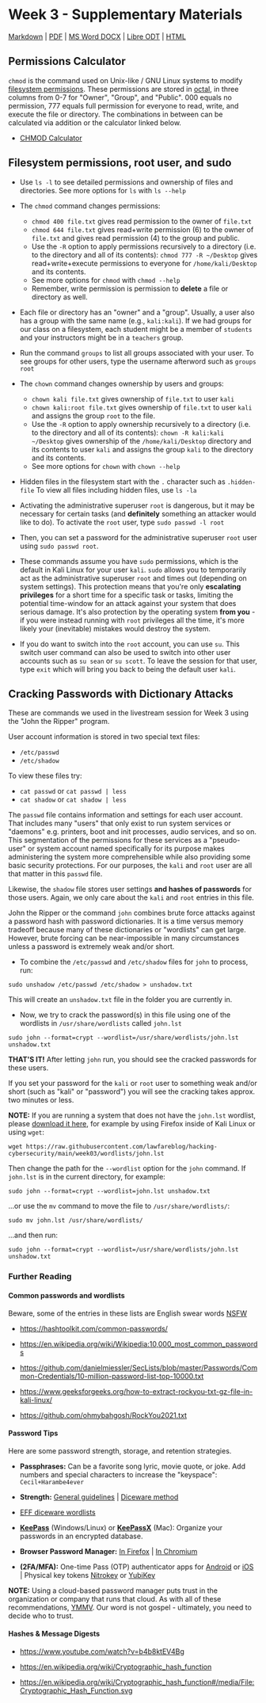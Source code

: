 # Week 3 - Supplementary Materials 
[Markdown](https://github.com/lawfareblog/hacking-cybersecurity/blob/main/week03/Week_03_Homework.md) | [PDF](https://raw.githubusercontent.com/lawfareblog/hacking-cybersecurity/main/week03/Week_03_Homework.pdf) | [MS Word DOCX](https://raw.githubusercontent.com/lawfareblog/hacking-cybersecurity/main/week03/Week_03_Homework.docx) | [Libre ODT](https://raw.githubusercontent.com/lawfareblog/hacking-cybersecurity/main/week03/Week_03_Homework.odt) | [HTML](https://raw.githubusercontent.com/lawfareblog/hacking-cybersecurity/main/week03/Week_03_Homework.html)

## Permissions Calculator

`chmod` is the command used on Unix-like / GNU Linux systems to modify [filesystem permissions](https://en.wikipedia.org/wiki/File-system_permissions#Permissions). These permissions are stored in [octal](https://en.wikipedia.org/wiki/Octal), in three columns from 0-7 for "Owner", "Group", and "Public". 000 equals no permission, 777 equals full permission for everyone to read, write, and execute the file or directory. The combinations in between can be calculated via addition or the calculator linked below.

* [CHMOD Calculator](https://chmod-calculator.com)

## Filesystem permissions, root user, and sudo

* Use `ls -l` to see detailed permissions and ownership of files and directories. See more options for `ls` with `ls --help`

* The `chmod` command changes permissions:

    - `chmod 400 file.txt` gives read permission to the owner of `file.txt`
    - `chmod 644 file.txt` gives read+write permission (6) to the owner of `file.txt` and gives read permission (4) to the group and public.
    - Use the `-R` option to apply permissions recursively to a directory (i.e. to the directory and all of its contents): `chmod 777 -R ~/Desktop` gives read+write+execute permissions to everyone for `/home/kali/Desktop` and its contents.
    - See more options for `chmod` with `chmod --help`
    - Remember, write permission is permission to **delete** a file or directory as well.

* Each file or directory has an "owner" and a "group".  Usually, a user also has a group with the same name (e.g., `kali:kali`). If we had groups for our class on a filesystem, each student might be a member of `students` and your instructors might be in a `teachers` group.

* Run the command `groups` to list all groups associated with your user. To see groups for other users, type the username afterword such as `groups root`

* The `chown` command changes ownership by users and groups:

    - `chown kali file.txt` gives ownership of `file.txt` to user `kali`
    - `chown kali:root file.txt` gives ownership of `file.txt` to user `kali` and assigns the group `root` to the file.
    - Use the `-R` option to apply ownership recursively to a directory (i.e. to the directory and all of its contents): `chown -R kali:kali ~/Desktop` gives ownership of the `/home/kali/Desktop` directory and its contents to user `kali` and assigns the group `kali` to the directory and its contents.
    - See more options for `chown` with `chown --help`

* Hidden files in the filesystem start with the `.` character such as `.hidden-file`  To view all files including hidden files, use `ls -la`

* Activating the administrative superuser `root` is dangerous, but it may be necessary for certain tasks (and **definitely** something an attacker would like to do).  To activate the `root` user, type `sudo passwd -l root`

* Then, you can set a password for the administrative superuser `root` user using `sudo passwd root`.

* These commands assume you have `sudo` permissions, which is the default in Kali Linux for your user `kali`. `sudo` allows you to temporarily act as the administrative superuser `root` and times out (depending on system settings). This protection means that you're only **escalating privileges** for a short time for a specific task or tasks, limiting the potential time-window for an attack against your system that does serious damage. It's also protection by the operating system **from you** - if you were instead running with `root` privileges all the time, it's more likely your (inevitable) mistakes would destroy the system.

* If you do want to switch into the `root` account, you can use `su`. This switch user command can also be used to switch into other user accounts such as `su sean` or `su scott`.  To leave the session for that user, type `exit` which will bring you back to being the default user `kali`.


## Cracking Passwords with Dictionary Attacks

These are commands we used in the livestream session for Week 3 using the "John the Ripper" program.

User account information is stored in two special text files:

* `/etc/passwd`
* `/etc/shadow`

To view these files try:

* `cat passwd` or `cat passwd | less`
* `cat shadow` or `cat shadow | less`

The `passwd` file contains information and settings for each user account.  That includes many "users" that only exist to run system services or "daemons" e.g. printers, boot and init processes, audio services, and so on. This segmentation of the permissions for these services as a "pseudo-user" or system account named specifically for its purpose makes administering the system more comprehensible while also providing some basic security protections. For our purposes, the `kali` and `root` user are all that matter in this `passwd` file.

Likewise, the `shadow` file stores user settings **and hashes of passwords** for those users. Again, we only care about the `kali` and `root` entries in this file.

John the Ripper or the command `john` combines brute force attacks against a password hash with password dictionaries.  It is a time versus memory tradeoff because many of these dictionaries or "wordlists" can get large. However, brute forcing can be near-impossible in many circumstances unless a password is extremely weak and/or short.

* To combine the `/etc/passwd` and `/etc/shadow` files for `john` to process, run: 

`sudo unshadow /etc/passwd /etc/shadow > unshadow.txt`

This will create an `unshadow.txt` file in the folder you are currently in.

* Now, we try to crack the password(s) in this file using one of the wordlists in `/usr/share/wordlists` called `john.lst`

`sudo john --format=crypt --wordlist=/usr/share/wordlists/john.lst unshadow.txt`

**THAT'S IT!** After letting `john` run, you should see the cracked passwords for these users.

If you set your password for the `kali` or `root` user to something weak and/or short (such as "kali" or "password") you will see the cracking takes approx. two minutes or less.

**NOTE:** If you are running a system that does not have the `john.lst` wordlist, please [download it here](https://raw.githubusercontent.com/lawfareblog/hacking-cybersecurity/main/week03/wordlists/john.lst), for example by using Firefox inside of Kali Linux or using `wget`: 

`wget https://raw.githubusercontent.com/lawfareblog/hacking-cybersecurity/main/week03/wordlists/john.lst`

Then change the path for the `--wordlist` option for the `john` command. If `john.lst` is in the current directory, for example: 

`sudo john --format=crypt --wordlist=john.lst unshadow.txt`

...or use the `mv` command to move the file to `/usr/share/wordlists/`: 

`sudo mv john.lst /usr/share/wordlists/`

...and then run: 

`sudo john --format=crypt --wordlist=/usr/share/wordlists/john.lst unshadow.txt`


### Further Reading

#### Common passwords and wordlists

Beware, some of the entries in these lists are English swear words [NSFW](https://en.wikipedia.org/wiki/Not_safe_for_work)

* https://hashtoolkit.com/common-passwords/

* https://en.wikipedia.org/wiki/Wikipedia:10,000_most_common_passwords

* https://github.com/danielmiessler/SecLists/blob/master/Passwords/Common-Credentials/10-million-password-list-top-10000.txt

* https://www.geeksforgeeks.org/how-to-extract-rockyou-txt-gz-file-in-kali-linux/

* https://github.com/ohmybahgosh/RockYou2021.txt

#### Password Tips

Here are some password strength, storage, and retention strategies.

* **Passphrases:** Can be a favorite song lyric, movie quote, or joke. Add numbers and special characters to increase the "keyspace": 
`Cecil+Harambe4ever`

* **Strength:** [General guidelines](https://en.wikipedia.org/wiki/Password_strength#Guidelines_for_strong_passwords) | [Diceware method](https://theintercept.com/2015/03/26/passphrases-can-memorize-attackers-cant-guess/)

* [EFF diceware wordlists](https://github.com/micahflee/passphraseme)

* **[KeePass](http://keepass.info/)** (Windows/Linux) or **[KeePassX](https://www.keepassx.org/)** (Mac): Organize your passwords in an encrypted database.

* **Browser Password Manager:** [In Firefox](https://support.mozilla.org/en-US/kb/use-master-password-protect-stored-logins) | [In Chromium](http://www.ghacks.net/2013/12/04/google-chrome-gets-master-password-protection/)

* **(2FA/MFA):** One-time Pass (OTP) authenticator apps for [Android](https://search.f-droid.org/?q=authenticator&lang=en) or [iOS](https://www.igeeksblog.com/best-two-factor-authentication-apps-for-iphone/) | Physical key tokens [Nitrokey](https://www.nitrokey.com/) or [YubiKey](https://www.yubico.com/) 

**NOTE:** Using a cloud-based password manager puts trust in the organization or company that runs that cloud. As with all of these recommendations, [YMMV](https://www.howtogeek.com/693183/what-does-ymmv-mean-and-how-do-you-use-it/). Our word is not gospel - ultimately, you need to decide who to trust.

#### Hashes &amp; Message Digests

* https://www.youtube.com/watch?v=b4b8ktEV4Bg

* https://en.wikipedia.org/wiki/Cryptographic_hash_function

* https://en.wikipedia.org/wiki/Cryptographic_hash_function#/media/File:Cryptographic_Hash_Function.svg

